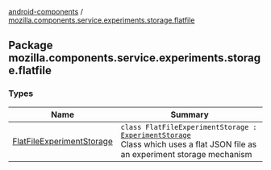 [android-components](../index.md) / [mozilla.components.service.experiments.storage.flatfile](./index.md)

## Package mozilla.components.service.experiments.storage.flatfile

### Types

| Name | Summary |
|---|---|
| [FlatFileExperimentStorage](-flat-file-experiment-storage/index.md) | `class FlatFileExperimentStorage : `[`ExperimentStorage`](../mozilla.components.service.experiments/-experiment-storage/index.md)<br>Class which uses a flat JSON file as an experiment storage mechanism |
